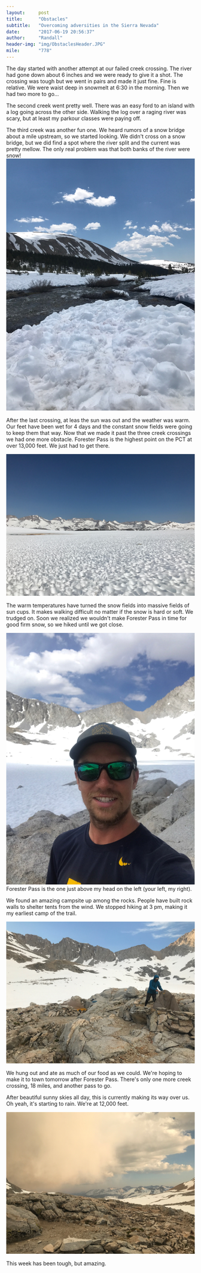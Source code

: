 ```yaml
---
layout:     post
title:      "Obstacles"
subtitle:   "Overcoming adversities in the Sierra Nevada"
date:       "2017-06-19 20:56:37"
author:     "Randall"
header-img: "img/ObstaclesHeader.JPG"
mile:       "778"
---
```

The day started with another attempt at our failed creek crossing. The river had gone down about 6 inches and we were ready to give it a shot. The crossing was tough but we went in pairs and made it just fine. Fine is relative. We were waist deep in snowmelt at 6:30 in the morning. Then we had two more to go...

The second creek went pretty well. There was an easy ford to an island with a log going across the other side. Walking the log over a raging river was scary, but at least my parkour classes were paying off.

The third creek was another fun one. We heard rumors of a snow bridge about a mile upstream, so we started looking. We didn't cross on a snow bridge, but we did find a spot where the river split and the current was pretty mellow. The only real problem was that both banks of the river were snow!
![photo0](/img/ObstaclesPost0.JPG)

After the last crossing, at leas the sun was out and the weather was warm. Our feet have been wet for 4 days and the constant snow fields were going to keep them that way. Now that we made it past the three creek crossings we had one more obstacle. Forester Pass is the highest point on the PCT at over 13,000 feet. We just had to get there.

![photo1](/img/ObstaclesPost1.JPG)

The warm temperatures have turned the snow fields into massive fields of sun cups. It makes walking difficult no matter if the snow is hard or soft. We trudged on. Soon we realized we wouldn't make Forester Pass in time for good firm snow, so we hiked until we got close.

![photo2](/img/ObstaclesPost2.JPG)
Forester Pass is the one just above my head on the left (your left, my right).

We found an amazing campsite up among the rocks. People have built rock walls to shelter tents from the wind. We stopped hiking at 3 pm, making it my earliest camp of the trail.

![photo3](/img/ObstaclesPost3.JPG)

We hung out and ate as much of our food as we could. We're hoping to make it to town tomorrow after Forester Pass. There's only one more creek crossing, 18 miles, and another pass to go.

After beautiful sunny skies all day, this is currently making its way over us. Oh yeah, it's starting to rain. We're at 12,000 feet.

![photo4](/img/ObstaclesPost4.JPG)

This week has been tough, but amazing.